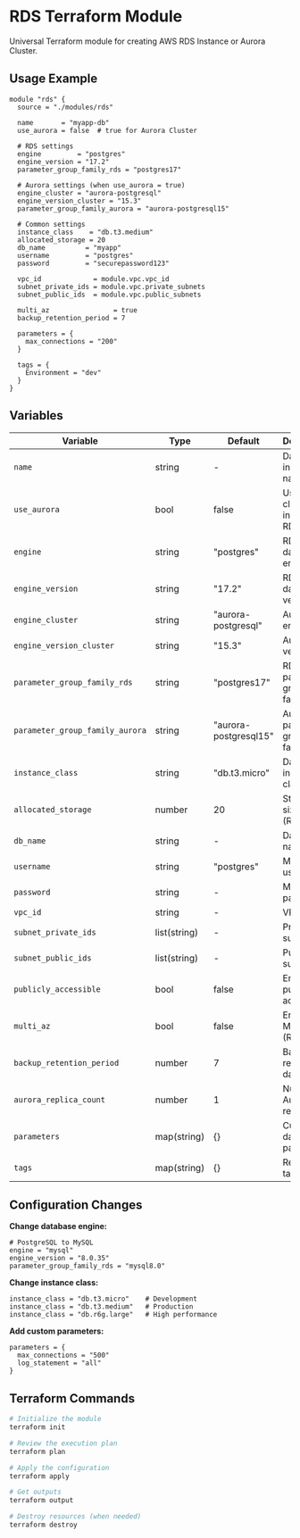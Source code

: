 # RDS Terraform Module

Universal Terraform module for creating AWS RDS Instance or Aurora Cluster.

## Usage Example

```hcl
module "rds" {
  source = "./modules/rds"
  
  name       = "myapp-db"
  use_aurora = false  # true for Aurora Cluster
  
  # RDS settings
  engine         = "postgres"
  engine_version = "17.2"
  parameter_group_family_rds = "postgres17"
  
  # Aurora settings (when use_aurora = true)
  engine_cluster = "aurora-postgresql"
  engine_version_cluster = "15.3"
  parameter_group_family_aurora = "aurora-postgresql15"
  
  # Common settings
  instance_class    = "db.t3.medium"
  allocated_storage = 20
  db_name          = "myapp"
  username         = "postgres"
  password         = "securepassword123"
  
  vpc_id             = module.vpc.vpc_id
  subnet_private_ids = module.vpc.private_subnets
  subnet_public_ids  = module.vpc.public_subnets
  
  multi_az                = true
  backup_retention_period = 7
  
  parameters = {
    max_connections = "200"
  }
  
  tags = {
    Environment = "dev"
  }
}
```

## Variables

| Variable | Type | Default | Description |
|----------|------|---------|-------------|
| `name` | string | - | Database instance name |
| `use_aurora` | bool | false | Use Aurora cluster instead of RDS |
| `engine` | string | "postgres" | RDS database engine |
| `engine_version` | string | "17.2" | RDS database version |
| `engine_cluster` | string | "aurora-postgresql" | Aurora engine type |
| `engine_version_cluster` | string | "15.3" | Aurora version |
| `parameter_group_family_rds` | string | "postgres17" | RDS parameter group family |
| `parameter_group_family_aurora` | string | "aurora-postgresql15" | Aurora parameter group family |
| `instance_class` | string | "db.t3.micro" | Database instance class |
| `allocated_storage` | number | 20 | Storage size in GB (RDS only) |
| `db_name` | string | - | Database name |
| `username` | string | "postgres" | Master username |
| `password` | string | - | Master password |
| `vpc_id` | string | - | VPC ID |
| `subnet_private_ids` | list(string) | - | Private subnet IDs |
| `subnet_public_ids` | list(string) | - | Public subnet IDs |
| `publicly_accessible` | bool | false | Enable public access |
| `multi_az` | bool | false | Enable Multi-AZ (RDS only) |
| `backup_retention_period` | number | 7 | Backup retention in days |
| `aurora_replica_count` | number | 1 | Number of Aurora read replicas |
| `parameters` | map(string) | {} | Custom database parameters |
| `tags` | map(string) | {} | Resource tags |

## Configuration Changes

**Change database engine:**
```hcl
# PostgreSQL to MySQL
engine = "mysql"
engine_version = "8.0.35"
parameter_group_family_rds = "mysql8.0"
```

**Change instance class:**
```hcl
instance_class = "db.t3.micro"    # Development
instance_class = "db.t3.medium"   # Production
instance_class = "db.r6g.large"   # High performance
```

**Add custom parameters:**
```hcl
parameters = {
  max_connections = "500"
  log_statement = "all"
}
```

## Terraform Commands

```bash
# Initialize the module
terraform init

# Review the execution plan
terraform plan

# Apply the configuration
terraform apply

# Get outputs
terraform output

# Destroy resources (when needed)
terraform destroy
```